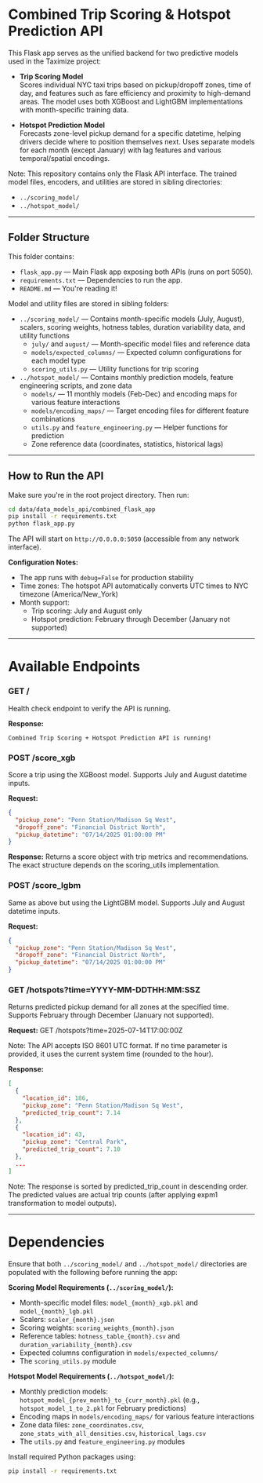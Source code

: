 # Combined Trip Scoring & Hotspot Prediction API

This Flask app serves as the unified backend for two predictive models used in the Taximize project:

- **Trip Scoring Model**  
  Scores individual NYC taxi trips based on pickup/dropoff zones, time of day, and features such as fare efficiency and proximity to high-demand areas. The model uses both XGBoost and LightGBM implementations with month-specific training data.

- **Hotspot Prediction Model**  
  Forecasts zone-level pickup demand for a specific datetime, helping drivers decide where to position themselves next. Uses separate models for each month (except January) with lag features and various temporal/spatial encodings.

Note: This repository contains only the Flask API interface. The trained model files, encoders, and utilities are stored in sibling directories:

- `../scoring_model/`
- `../hotspot_model/`

---

##  Folder Structure

This folder contains:
- `flask_app.py` — Main Flask app exposing both APIs (runs on port 5050).
- `requirements.txt` — Dependencies to run the app.
- `README.md` — You're reading it!

Model and utility files are stored in sibling folders:
- `../scoring_model/` — Contains month-specific models (July, August), scalers, scoring weights, hotness tables, duration variability data, and utility functions
  - `july/` and `august/` — Month-specific model files and reference data
  - `models/expected_columns/` — Expected column configurations for each model type
  - `scoring_utils.py` — Utility functions for trip scoring
- `../hotspot_model/` — Contains monthly prediction models, feature engineering scripts, and zone data
  - `models/` — 11 monthly models (Feb-Dec) and encoding maps for various feature interactions
  - `models/encoding_maps/` — Target encoding files for different feature combinations
  - `utils.py` and `feature_engineering.py` — Helper functions for prediction
  - Zone reference data (coordinates, statistics, historical lags)

---

##  How to Run the API

Make sure you're in the root project directory. Then run:

```bash
cd data/data_models_api/combined_flask_app
pip install -r requirements.txt
python flask_app.py
```

The API will start on `http://0.0.0.0:5050` (accessible from any network interface).

**Configuration Notes:**
- The app runs with `debug=False` for production stability
- Time zones: The hotspot API automatically converts UTC times to NYC timezone (America/New_York)
- Month support: 
  - Trip scoring: July and August only
  - Hotspot prediction: February through December (January not supported)

---


# Available Endpoints

### GET /
Health check endpoint to verify the API is running.

**Response:**
```
Combined Trip Scoring + Hotspot Prediction API is running!
```

### POST /score_xgb
Score a trip using the XGBoost model. Supports July and August datetime inputs.

**Request:**
```json
{
  "pickup_zone": "Penn Station/Madison Sq West",
  "dropoff_zone": "Financial District North",
  "pickup_datetime": "07/14/2025 01:00:00 PM"
}
```

**Response:**
Returns a score object with trip metrics and recommendations. The exact structure depends on the scoring_utils implementation.

### POST /score_lgbm
Same as above but using the LightGBM model. Supports July and August datetime inputs.

**Request:**
```json
{
  "pickup_zone": "Penn Station/Madison Sq West",
  "dropoff_zone": "Financial District North",
  "pickup_datetime": "07/14/2025 01:00:00 PM"
}
```

### GET /hotspots?time=YYYY-MM-DDTHH:MM:SSZ
Returns predicted pickup demand for all zones at the specified time. Supports February through December (January not supported).

**Request:**
GET /hotspots?time=2025-07-14T17:00:00Z

Note: The API accepts ISO 8601 UTC format. If no time parameter is provided, it uses the current system time (rounded to the hour).

**Response:**
```json
[
  {
    "location_id": 186,
    "pickup_zone": "Penn Station/Madison Sq West",
    "predicted_trip_count": 7.14
  },
  {
    "location_id": 43,
    "pickup_zone": "Central Park",
    "predicted_trip_count": 7.10
  },
  ...
]
```

Note: The response is sorted by predicted_trip_count in descending order. The predicted values are actual trip counts (after applying expm1 transformation to model outputs).


---

# Dependencies

Ensure that both `../scoring_model/` and `../hotspot_model/` directories are populated with the following before running the app:

**Scoring Model Requirements (`../scoring_model/`):**
- Month-specific model files: `model_{month}_xgb.pkl` and `model_{month}_lgb.pkl`
- Scalers: `scaler_{month}.json`
- Scoring weights: `scoring_weights_{month}.json`
- Reference tables: `hotness_table_{month}.csv` and `duration_variability_{month}.csv`
- Expected columns configuration in `models/expected_columns/`
- The `scoring_utils.py` module

**Hotspot Model Requirements (`../hotspot_model/`):**
- Monthly prediction models: `hotspot_model_{prev_month}_to_{curr_month}.pkl` (e.g., `hotspot_model_1_to_2.pkl` for February predictions)
- Encoding maps in `models/encoding_maps/` for various feature interactions
- Zone data files: `zone_coordinates.csv`, `zone_stats_with_all_densities.csv`, `historical_lags.csv`
- The `utils.py` and `feature_engineering.py` modules

Install required Python packages using:

```bash
pip install -r requirements.txt
